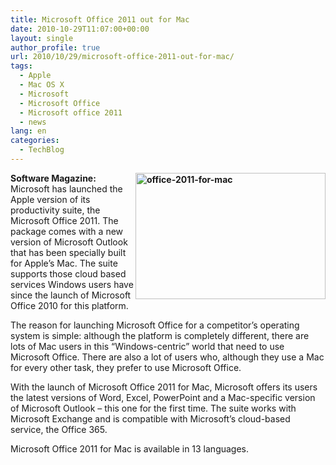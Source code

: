 ```yaml
---
title: Microsoft Office 2011 out for Mac
date: 2010-10-29T11:07:00+00:00
layout: single
author_profile: true
url: 2010/10/29/microsoft-office-2011-out-for-mac/
tags:
  - Apple
  - Mac OS X
  - Microsoft
  - Microsoft Office
  - Microsoft office 2011
  - news
lang: en
categories: 
  - TechBlog
---
```

**[<img title="office-2011-for-mac" border="0" alt="office-2011-for-mac" align="right" src="http://lh4.ggpht.com/_vaUVXcmC3OI/TMqj7Wi0zQI/AAAAAAAAC9k/JIdXIwdm9d0/office-2011-for-mac_thumb.jpg?imgmax=800" width="304" height="202" />](http://lh3.ggpht.com/_vaUVXcmC3OI/TMqj5v2SOxI/AAAAAAAAC9g/10ucYn5i87g/s1600-h/office-2011-for-mac%5B2%5D.jpg)Software Magazine:** Microsoft has launched the Apple version of its productivity suite, the Microsoft Office 2011. The package comes with a new version of Microsoft Outlook that has been specially built for Apple’s Mac. The suite supports those cloud based services Windows users have since the launch of Microsoft Office 2010 for this platform.

The reason for launching Microsoft Office for a competitor’s operating system is simple: although the platform is completely different, there are lots of Mac users in this “Windows-centric” world that need to use Microsoft Office. There are also a lot of users who, although they use a Mac for every other task, they prefer to use Microsoft Office.

With the launch of Microsoft Office 2011 for Mac, Microsoft offers its users the latest versions of Word, Excel, PowerPoint and a Mac-specific version of Microsoft Outlook – this one for the first time. The suite works with Microsoft Exchange and is compatible with Microsoft’s cloud-based service, the Office 365.

Microsoft Office 2011 for Mac is available in 13 languages.